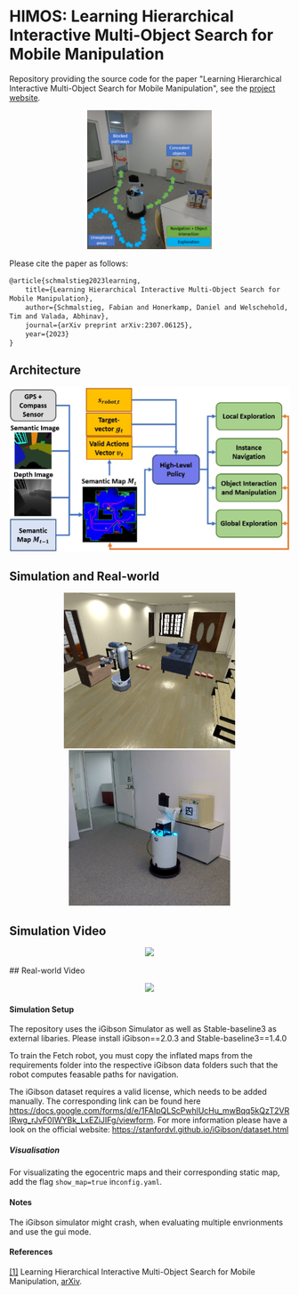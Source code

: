 # HIMOS: Learning Hierarchical Interactive Multi-Object Search for Mobile Manipulation

Repository providing the source code for the paper "Learning Hierarchical Interactive Multi-Object Search for Mobile Manipulation", see the [project website]([http://mobile-rl.cs.uni-freiburg.de/](http://himos.cs.uni-freiburg.de)).  
<p align="center">
  <img src="img/teaser.png" height="250" title="Decision-making illustation">
</p>
Please cite the paper as follows:

    @article{schmalstieg2023learning,
        title={Learning Hierarchical Interactive Multi-Object Search for Mobile Manipulation},
        author={Schmalstieg, Fabian and Honerkamp, Daniel and Welschehold, Tim and Valada, Abhinav},
        journal={arXiv preprint arXiv:2307.06125},
        year={2023}
    }

## Architecture
<p align="center">
  <img src="img/architecture.png" title="Approach Architecture">
</p>

## Simulation and Real-world
<p align="center">
  <img src="img/sim.png" height="280" title="Simulation Training">
    <img src="img/real_2.png"  height="280" title="Real-world deployment">
</p>

## Simulation Video
<p align="center">
<img src="img/sim.GIF" height="400" />
</p>
## Real-world Video
<p align="center">
<img src="img/real.GIF" height="400" />
</p>

#### Simulation Setup
The repository uses the iGibson Simulator as well as Stable-baseline3 as external libaries. Please install iGibson==2.0.3 and Stable-baseline3==1.4.0

To train the Fetch robot, you must copy the inflated maps from the requirements folder into the respective iGibson data folders such that the robot computes feasable paths for navigation.

The iGibson dataset requires a valid license, which needs to be added manually. The corresponding link can be found here https://docs.google.com/forms/d/e/1FAIpQLScPwhlUcHu_mwBqq5kQzT2VRIRwg_rJvF0IWYBk_LxEZiJIFg/viewform.
For more information please have a look on the official website: https://stanfordvl.github.io/iGibson/dataset.html

##### Visualisation
For visualizating the egocentric maps and their corresponding static map, add the flag `show_map=true` in`config.yaml`.


#### Notes

The iGibson simulator might crash, when evaluating multiple envrionments and use the gui mode.

#### References
<a name="interactive-multi-object-search" href="https://arxiv.org/abs/2307.06125">[1]</a> Learning Hierarchical Interactive Multi-Object Search for Mobile Manipulation,
[arXiv]([https://arxiv.org/abs/2205.11384](https://arxiv.org/abs/2307.06125)https://arxiv.org/abs/2307.06125).
